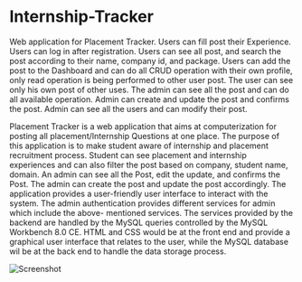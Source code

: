# Internship-Tracker


Web application for Placement Tracker. Users can fill post their Experience. Users can log in 
after registration. Users can see all post, and search the post according to their name, 
company id, and package. Users can add the post to the Dashboard and can do all CRUD 
operation with their own profile, only read operation is being performed to other user post. 
The user can see only his own post of other uses. The admin can see all the post and can do 
all available operation. Admin can create and update the post and confirms the post. Admin 
can see all the users and can modify their post. 

Placement Tracker is a web application that aims at computerization for posting all 
placement/Internship Questions at one place. The purpose of this application is to make student 
aware of internship and placement recruitment process. Student can see placement and 
internship experiences and can also filter the post based on company, student name, domain. An 
admin can see all the Post, edit the update, and confirms the Post. The admin can create the post 
and update the post accordingly. The application provides a user-friendly user interface to interact 
with the system. The admin authentication provides different services for admin which include the 
above- mentioned services. The services provided by the backend are handled by the MySQL 
queries controlled by the MySQL Workbench 8.0 CE. HTML and CSS would be at the front end 
and provide a graphical user interface that relates to the user, while the MySQL database wil be at 
the back end to handle the data storage process.

![Screenshot](D:\PICT\Sem-5\dbms_Project\placement_tracker\ss)
